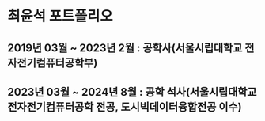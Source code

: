 # **최윤석 포트폴리오**


## 2019년 03월 ~ 2023년 2월 : 공학사(서울시립대학교 전자전기컴퓨터공학부)
## 2023년 03월 ~ 2024년 8월 : 공학 석사(서울시립대학교 전자전기컴퓨터공학 전공, 도시빅데이터융합전공 이수)

